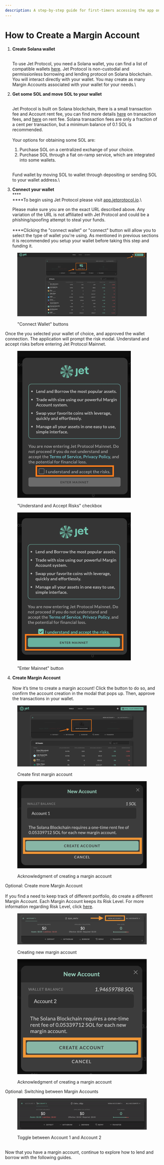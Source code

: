 ```yaml
---
description: A step-by-step guide for first-timers accessing the app on mainnet 👋
---
```


# How to Create a Margin Account



1.  **Create Solana wallet**

    \
    To use Jet Protocol, you need a Solana wallet, you can find a list of compatible wallets [here](wallets.md). Jet Protocol is non-custodial and permissionless borrowing and lending protocol on Solana blockchain. You will interact directly with your wallet. You may create as many Margin Accounts associated with your wallet for your needs.\

2.  **Get some SOL and move SOL to your wallet**

    \
    Jet Protocol is built on Solana blockchain, there is a small transaction fee and Account rent fee, you can find more details [here](https://docs.solana.com/transaction\_fees) on transaction fees, and [here](https://docs.solana.com/terminology#rent) on rent fee. Solana transaction fees are only a fraction of a cent per transaction, but a minimum balance of 0.1 SOL is recommended.\
    \
    Your options for obtaining some SOL are:

    1. Purchase SOL on a centralized exchange of your choice.&#x20;
    2. Purchase SOL through a fiat on-ramp service, which are integrated into some wallets.

    \
    Fund wallet by moving SOL to wallet through depositing or sending SOL to your wallet address.\

3.  **Connect your wallet**\
    ****\
    ****To begin using Jet Protocol please visit [app.jetprotocol.io](https://app.jetprotocol.io).\


    Please make sure you are on the exact URL described above. Any variation of the URL is not affiliated with Jet Protocol and could be a phishing/spoofing attempt to steal your funds. \
    \
    ****Clicking the "connect wallet" or "connect" button will allow you to select the type of wallet you're using. As mentioned in previous sections it is recommended you setup your wallet before taking this step and funding it.&#x20;

<figure><img src="../../.gitbook/assets/Screen Shot 2023-03-02 at 12.25.10 PM (1).png" alt=""><figcaption><p>"Connect Wallet" buttons</p></figcaption></figure>

Once the you selected your wallet of choice, and approved the wallet connection. The application will prompt the risk modal. Understand and accept risks before entering Jet Protocol Mainnet.



<div>

<figure><img src="../../.gitbook/assets/Screen Shot 2023-03-02 at 2.49.37 PM.png" alt=""><figcaption><p>"Understand and Accept Risks" checkbox</p></figcaption></figure>

 

<figure><img src="../../.gitbook/assets/Screen Shot 2023-03-02 at 2.49.48 PM (1).png" alt=""><figcaption><p>"Enter Mainnet" button</p></figcaption></figure>

</div>

4. **Create Margin Account** \
   \
   Now it’s time to create a margin account! Click the button to do so, and confirm the account creation in the modal that pops up. Then, approve the transactions in your wallet.

<div>

<figure><img src="../../.gitbook/assets/Screen Shot 2023-03-02 at 3.43.27 PM.png" alt=""><figcaption><p>Create first margin account</p></figcaption></figure>

 

<figure><img src="../../.gitbook/assets/Screen Shot 2023-03-02 at 7.20.22 PM.png" alt=""><figcaption><p>Acknowledgment of creating a margin account</p></figcaption></figure>

</div>

Optional: Create more Margin Account\
\
If you find a need to keep track of different portfolio, do create a different Margin Account. Each Margin Account keeps its Risk Level. For more information regarding Risk Level, click [here](../../faq/terminology.md).

<div>

<figure><img src="../../.gitbook/assets/Screen Shot 2023-03-02 at 7.21.12 PM.png" alt=""><figcaption><p>Creating new margin account</p></figcaption></figure>

 

<figure><img src="../../.gitbook/assets/Screen Shot 2023-03-02 at 7.21.50 PM.png" alt=""><figcaption><p>Acknowledgment of creating a margin account</p></figcaption></figure>

</div>

Optional: Switching between Margin Accounts

<figure><img src="../../.gitbook/assets/switch between accounts.gif" alt=""><figcaption><p>Toggle between Account 1 and Account 2</p></figcaption></figure>

\
Now that you have a margin account, continue to explore how to lend and borrow with the following guides.&#x20;
